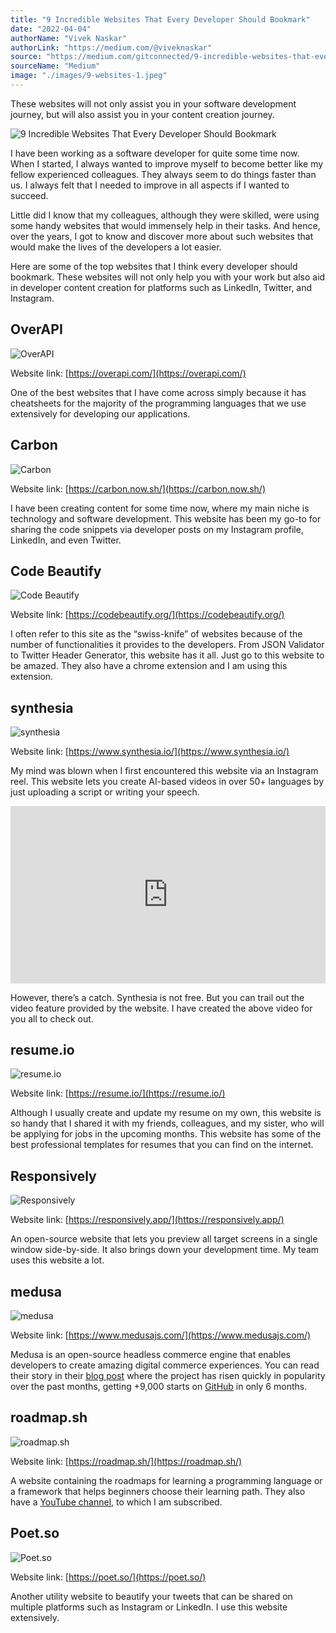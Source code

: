 ```yaml
---
title: "9 Incredible Websites That Every Developer Should Bookmark"
date: "2022-04-04"
authorName: "Vivek Naskar"
authorLink: "https://medium.com/@viveknaskar"
source: "https://medium.com/gitconnected/9-incredible-websites-that-every-developer-should-bookmark-1534d52f3f7d"
sourceName: "Medium"
image: "./images/9-websites-1.jpeg"
---
```


These websites will not only assist you in your software development journey, but will also assist you in your content creation journey.

![9 Incredible Websites That Every Developer Should Bookmark](./images/9-websites-1.jpeg)

I have been working as a software developer for quite some time now. When I started, I always wanted to improve myself to become better like my fellow experienced colleagues. They always seem to do things faster than us. I always felt that I needed to improve in all aspects if I wanted to succeed.

Little did I know that my colleagues, although they were skilled, were using some handy websites that would immensely help in their tasks. And hence, over the years, I got to know and discover more about such websites that would make the lives of the developers a lot easier.

Here are some of the top websites that I think every developer should bookmark. These websites will not only help you with your work but also aid in developer content creation for platforms such as LinkedIn, Twitter, and Instagram.

## OverAPI

![OverAPI](./images/9-websites-2.png)

Website link: [https://overapi.com/](https://overapi.com/)

One of the best websites that I have come across simply because it has cheatsheets for the majority of the programming languages that we use extensively for developing our applications.

## Carbon

![Carbon](./images/9-websites-3.png)

Website link: [https://carbon.now.sh/](https://carbon.now.sh/)

I have been creating content for some time now, where my main niche is technology and software development. This website has been my go-to for sharing the code snippets via developer posts on my Instagram profile, LinkedIn, and even Twitter.

## Code Beautify

![Code Beautify](./images/9-websites-4.png)

Website link: [https://codebeautify.org/](https://codebeautify.org/)

I often refer to this site as the “swiss-knife” of websites because of the number of functionalities it provides to the developers. From JSON Validator to Twitter Header Generator, this website has it all. Just go to this website to be amazed. They also have a chrome extension and I am using this extension.

## synthesia

![synthesia](./images/9-websites-5.png)

Website link: [https://www.synthesia.io/](https://www.synthesia.io/)

My mind was blown when I first encountered this website via an Instagram reel. This website lets you create AI-based videos in over 50+ languages by just uploading a script or writing your speech.

<div style="position: relative; overflow: hidden; padding-top: 56.25%;"><iframe src="https://share.synthesia.io/embeds/videos/cf8ab1bf-a845-4ce0-9cc3-6d3bc92c3592" loading="lazy" title="Synthesia video player - Your AI video" allow="encrypted-media; fullscreen;" style="position: absolute; width: 100%; height: 100%; top: 0; left: 0; border: none; padding: 0; margin: 0; overflow:hidden;"></iframe></div>

However, there’s a catch. Synthesia is not free. But you can trail out the video feature provided by the website. I have created the above video for you all to check out.

## resume.io

![resume.io](./images/9-websites-6.png)

Website link: [https://resume.io/](https://resume.io/)

Although I usually create and update my resume on my own, this website is so handy that I shared it with my friends, colleagues, and my sister, who will be applying for jobs in the upcoming months. This website has some of the best professional templates for resumes that you can find on the internet.

## Responsively

![Responsively](./images/9-websites-7.png)

Website link: [https://responsively.app/](https://responsively.app/)

An open-source website that lets you preview all target screens in a single window side-by-side. It also brings down your development time. My team uses this website a lot.

## medusa

![medusa](./images/9-websites-8.png)

Website link: [https://www.medusajs.com/](https://www.medusajs.com/)

Medusa is an open-source headless commerce engine that enables developers to create amazing digital commerce experiences. You can read their story in their [blog post](https://www.medusajs.com/post/the-story-behind-creating-medusa) where the project has risen quickly in popularity over the past months, getting +9,000 starts on [GitHub](https://github.com/medusajs/medusa) in only 6 months.

## roadmap.sh

![roadmap.sh](./images/9-websites-9.png)

Website link: [https://roadmap.sh/](https://roadmap.sh/)

A website containing the roadmaps for learning a programming language or a framework that helps beginners choose their learning path. They also have a [YouTube channel](https://www.youtube.com/theroadmap), to which I am subscribed.

## Poet.so

![Poet.so](./images/9-websites-10.png)

Website link: [https://poet.so/](https://poet.so/)

Another utility website to beautify your tweets that can be shared on multiple platforms such as Instagram or LinkedIn. I use this website extensively.